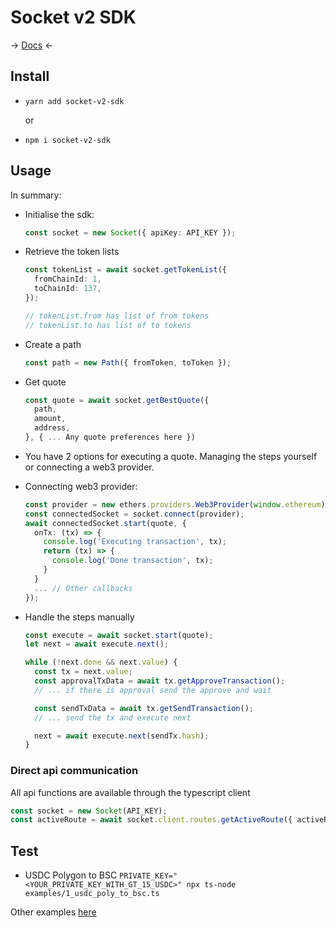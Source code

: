 # Socket v2 SDK

-> [Docs](https://socketdottech.github.io/socket-v2-sdk-docs/) <-

## Install

- `yarn add socket-v2-sdk`

  or

- `npm i socket-v2-sdk`

## Usage

In summary:

- Initialise the sdk:
  ```ts
  const socket = new Socket({ apiKey: API_KEY });
  ```
- Retrieve the token lists

  ```ts
  const tokenList = await socket.getTokenList({
    fromChainId: 1,
    toChainId: 137,
  });

  // tokenList.from has list of from tokens
  // tokenList.to has list of to tokens
  ```

- Create a path
  ```ts
  const path = new Path({ fromToken, toToken });
  ```
- Get quote
  ```ts
  const quote = await socket.getBestQuote({
    path,
    amount,
    address,
  }, { ... Any quote preferences here })
  ```
- You have 2 options for executing a quote. Managing the steps yourself or connecting a web3 provider.

- Connecting web3 provider:
  ```ts
  const provider = new ethers.providers.Web3Provider(window.ethereum); // Or use wallet provider like onboard, web3modal, web3react etc.
  const connectedSocket = socket.connect(provider);
  await connectedSocket.start(quote, {
    onTx: (tx) => {
      console.log('Executing transaction', tx);
      return (tx) => {
        console.log('Done transaction', tx);
      }
    }
    ... // Other callbacks
  });
  ```
- Handle the steps manually

  ```ts
  const execute = await socket.start(quote);
  let next = await execute.next();

  while (!next.done && next.value) {
    const tx = next.value;
    const approvalTxData = await tx.getApproveTransaction();
    // ... if there is approval send the approve and wait

    const sendTxData = await tx.getSendTransaction();
    // ... send the tx and execute next

    next = await execute.next(sendTx.hash);
  }
  ```

### Direct api communication

All api functions are available through the typescript client

```ts
const socket = new Socket(API_KEY);
const activeRoute = await socket.client.routes.getActiveRoute({ activeRouteId: 1234 });
```

## Test

- USDC Polygon to BSC
  `PRIVATE_KEY="<YOUR_PRIVATE_KEY_WITH_GT_15_USDC>" npx ts-node examples/1_usdc_poly_to_bsc.ts`

Other examples [here](/examples/)

